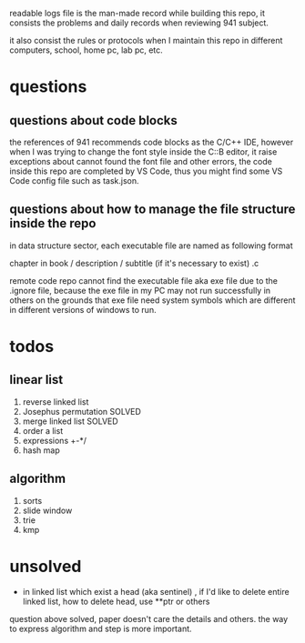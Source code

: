readable logs file is the man-made record while building this repo, it consists the problems and daily records when reviewing 941 subject.

it also consist the rules or protocols when I maintain this repo in different computers, school, home pc, lab pc, etc.

# questions

## questions about code blocks

the references of 941 recommends code blocks as the C/C++ IDE, however when I was trying to change the font style inside the C::B editor, it raise exceptions about cannot found the font file and other errors, the code inside this repo are completed by VS Code, thus you might find some VS Code config file such as task.json.

## questions about how to manage the file structure inside the repo

in data structure sector, each executable file are named as following format

chapter in book / description / subtitle (if it's necessary to exist) .c 

remote code repo cannot find the executable file aka exe file due to the .ignore file, because the exe file in my PC may not run successfully in others on the grounds that exe file need system symbols which are different in different versions of windows to run.

# todos

## linear list

1. reverse linked list
2. Josephus permutation SOLVED
3. merge linked list SOLVED
4. order a list
5. expressions +-*/
6. hash map



## algorithm

1. sorts
2. slide window
3. trie
4. kmp

# unsolved

* in linked list which exist a head (aka sentinel) , if I'd like to delete entire linked list, how to delete head, use **ptr or others

question above solved, paper doesn't care the details and others. the way to express algorithm and step is more important.

